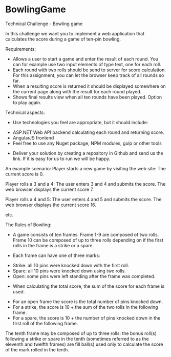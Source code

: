 # BowlingGame

Technical Challenge - Bowling game 

In this challenge we want you to implement a web application that calculates the score during a game of ten-pin bowling. 

Requirements: 

* Allows a user to start a game and enter the result of each round. You can for example use two input elements of type text, one for each roll. 
* Each round with two rolls should be send to server for score calculation. For this assignment, you can let the browser keep track of all rounds so far. 
* When a resulting score is returned it should be displayed somewhere on the current page along with the result for each round played. 
* Shows final results view when all ten rounds have been played. Option to play again. 

Technical aspects: 

* Use technologies you feel are appropriate, but it should include: 
- ASP.NET Web API backend calculating each round and returning score. 
- AngularJS frontend 
- Feel free to use any Nuget package, NPM modules, gulp or other tools 
* Deliver your solution by creating a repository in Github and send us the link. If it is easy for us to run we will be happy. 

An example scenario: 
Player starts a new game by visiting the web site: The current score is 0. 

Player rolls a 3 and a 4: 
The user enters 3 and 4 and submits the score. 
The web browser displays the current score 7. 

Player rolls a 4 and 5: 
The user enters 4 and 5 and submits the score. 
The web browser displays the current score 16. 

etc. 

The Rules of Bowling: 

* A game consists of ten frames. Frame 1-9 are composed of two rolls. Frame 10 can be composed of up to three rolls depending on if the first rolls in the frame is a strike or a spare. 

* Each frame can have one of three marks: 
- Strike: all 10 pins were knocked down with the first roll. 
- Spare: all 10 pins were knocked down using two rolls. 
- Open: some pins were left standing after the frame was completed. 

* When calculating the total score, the sum of the score for each frame is used. 
- For an open frame the score is the total number of pins knocked down. 
- For a strike, the score is 10 + the sum of the two rolls in the following frame. 
- For a spare, the score is 10 + the number of pins knocked down in the first roll of the following frame. 

The tenth frame may be composed of up to three rolls: the bonus roll(s) following a strike or spare in the tenth (sometimes referred to as the eleventh and twelfth frames) are fill ball(s) used only to calculate the score of the mark rolled in the tenth. 
